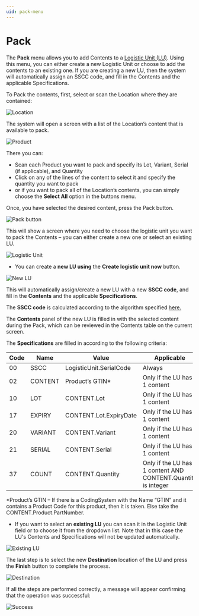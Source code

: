```yaml
---
uid: pack-menu
---
```


# Pack 
The **Pack** menu allows you to add Contents to a [Logistic Unit (LU)](xref:LU).
Using this menu, you can either create a new Logistic Unit or choose to add the contents to an existing one. If you are creating a new LU, then the system will automatically assign an SSCC code, and fill in the Contents and the applicable Specifications.

To Pack the contents, first, select or scan the Location where they are contained:

![Location](pictures/pack-location.png)

The system will open a screen with a list of the Location’s content that is available to pack.

![Product](pictures/pack-product.png)

There you can:
* Scan each Product you want to pack and specify its Lot, Variant, Serial (if applicable), and Quantity
* Click on any of the lines of the content to select it and specify the quantity you want to pack
* or if you want to pack all of the Location’s contents, you can simply choose the **Select All** option in the buttons menu.

Once, you have selected the desired content, press the Pack button.

![Pack button](pictures/pack-button.png)

This will show a screen where you need to choose the logistic unit you want to pack the Contents – you can either create a new one or select an existing LU.

![Logistic Unit](pictures/pack-lu.png)

- You can create a **new LU using** the **Create logistic unit now** button. 

![New LU](pictures/pack-new-lu.png) 

This will automatically assign/create a new LU with a new **SSCC code**, and fill in the **Contents** and the applicable **Specifications**.

The **SSCC code** is calculated according to the algorithm specified [here.](https://docs.erp.net/tech/modules/logistics/wms/logistic-units/index.html#serial-shipping-container-code-sscc)

The **Contents** panel of the new LU is filled in with the selected content during the Pack, which can be reviewed in the Contents table on the current screen.

The **Specifications** are filled in according to the following criteria:

| Code | Name | Value | Applicable |
| ------ | ------ | ------ | ---------- |
| 00 | SSCC | LogisticUnit.SerialCode | Always |
| 02 | CONTENT | Product’s GTIN* | Only if the LU has 1 content |
| 10 | LOT | CONTENT.Lot | Only if the LU has 1 content |
| 17 | EXPIRY | CONTENT.Lot.ExpiryDate | Only if the LU has 1 content |
| 20 | VARIANT | CONTENT.Variant | Only if the LU has 1 content |
| 21 | SERIAL | CONTENT.Serial | Only if the LU has 1 content |
| 37 | COUNT | CONTENT.Quantity| Only if the LU has 1 content AND CONTENT.Quantity is integer|

\*Product’s GTIN – If there is a CodingSystem with the Name “GTIN” and it contains a Product Code for this product, then it is taken. Else take the CONTENT.Product.PartNumber.

- If you want to select an **existing LU** you can scan it in the Logistic Unit field or to choose it from the dropdown list. Note that in this case the LU's Contents and Specifications will not be updated automatically.

![Existing LU](pictures/pack-existing-lu.png) 
 
The last step is to select the new **Destination** location of the LU and press the **Finish** button to complete the process.

![Destination](pictures/pack-destination.png)


If all the steps are performed correctly, a message will appear confirming that the operation was successful:

![Success](pictures/move-successful.png)
